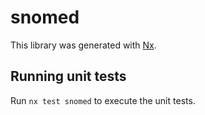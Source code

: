 # snomed

This library was generated with [Nx](https://nx.dev).

## Running unit tests

Run `nx test snomed` to execute the unit tests.
